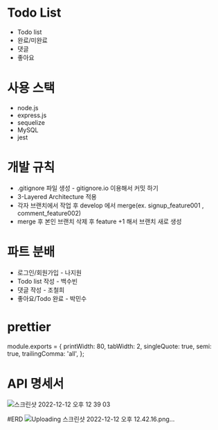 # Todo List

- Todo list 
- 완료/미완료
- 댓글
- 좋아요

# 사용 스택
- node.js
- express.js
- sequelize
- MySQL
- jest

# 개발 규칙
- .gitignore 파일 생성 - gitignore.io 이용해서 커밋 하기
- 3-Layered Architecture 적용
- 각자 브랜치에서 작업 후 develop 에서 merge(ex. signup_feature001 , comment_feature002)
- merge 후 본인 브랜치 삭제 후 feature +1 해서 브랜치 새로 생성

# 파트 분배
- 로그인/회원가입 - 나지원
- Todo list 작성 - 백수빈
- 댓글 작성 - 조철희
- 좋아요/Todo 완료 - 박민수

# prettier
module.exports = {
  printWidth: 80,
  tabWidth: 2,
  singleQuote: true,
  semi: true,
  trailingComma: 'all',
};


# API 명세서
![스크린샷 2022-12-12 오후 12 39 03](https://user-images.githubusercontent.com/105340187/206955698-fd11f9b6-63f9-49c4-9604-450c3c09c49e.png)


#ERD
![Uploading 스크린샷 2022-12-12 오후 12.42.16.png…]()
